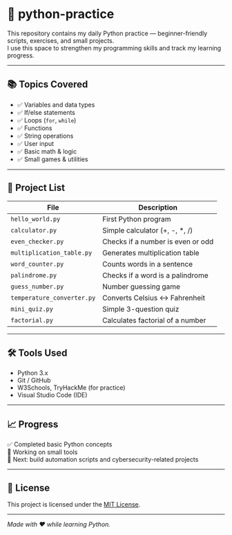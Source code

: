 # 🐍 python-practice

This repository contains my daily Python practice — beginner-friendly scripts, exercises, and small projects.  
I use this space to strengthen my programming skills and track my learning progress.

---

## 📚 Topics Covered

- ✅ Variables and data types  
- ✅ If/else statements  
- ✅ Loops (`for`, `while`)  
- ✅ Functions  
- ✅ String operations  
- ✅ User input  
- ✅ Basic math & logic  
- ✅ Small games & utilities

---

## 📁 Project List

| File | Description |
|------|-------------|
| `hello_world.py` | First Python program |
| `calculator.py` | Simple calculator (+, -, *, /) |
| `even_checker.py` | Checks if a number is even or odd |
| `multiplication_table.py` | Generates multiplication table |
| `word_counter.py` | Counts words in a sentence |
| `palindrome.py` | Checks if a word is a palindrome |
| `guess_number.py` | Number guessing game |
| `temperature_converter.py` | Converts Celsius ↔ Fahrenheit |
| `mini_quiz.py` | Simple 3-question quiz |
| `factorial.py` | Calculates factorial of a number |

---

## 🛠️ Tools Used

- Python 3.x  
- Git / GitHub  
- W3Schools, TryHackMe (for practice)  
- Visual Studio Code (IDE)

---

## 📈 Progress

✅ Completed basic Python concepts  
🚧 Working on small tools  
🧠 Next: build automation scripts and cybersecurity-related projects

---

## 📄 License

This project is licensed under the [MIT License](LICENSE).

---

*Made with ❤️ while learning Python.*

